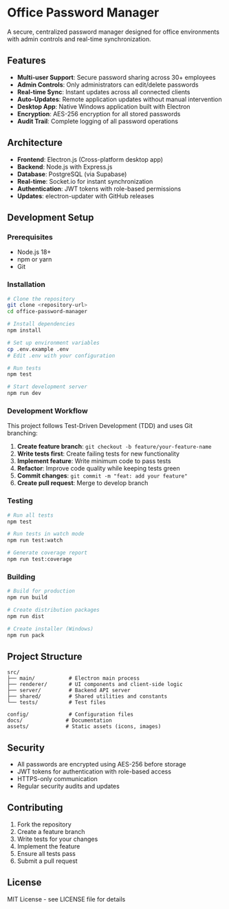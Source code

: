 # Office Password Manager

A secure, centralized password manager designed for office environments with admin controls and real-time synchronization.

## Features

- **Multi-user Support**: Secure password sharing across 30+ employees
- **Admin Controls**: Only administrators can edit/delete passwords
- **Real-time Sync**: Instant updates across all connected clients
- **Auto-Updates**: Remote application updates without manual intervention
- **Desktop App**: Native Windows application built with Electron
- **Encryption**: AES-256 encryption for all stored passwords
- **Audit Trail**: Complete logging of all password operations

## Architecture

- **Frontend**: Electron.js (Cross-platform desktop app)
- **Backend**: Node.js with Express.js
- **Database**: PostgreSQL (via Supabase)
- **Real-time**: Socket.io for instant synchronization
- **Authentication**: JWT tokens with role-based permissions
- **Updates**: electron-updater with GitHub releases

## Development Setup

### Prerequisites

- Node.js 18+ 
- npm or yarn
- Git

### Installation

```bash
# Clone the repository
git clone <repository-url>
cd office-password-manager

# Install dependencies
npm install

# Set up environment variables
cp .env.example .env
# Edit .env with your configuration

# Run tests
npm test

# Start development server
npm run dev
```

### Development Workflow

This project follows Test-Driven Development (TDD) and uses Git branching:

1. **Create feature branch**: `git checkout -b feature/your-feature-name`
2. **Write tests first**: Create failing tests for new functionality
3. **Implement feature**: Write minimum code to pass tests
4. **Refactor**: Improve code quality while keeping tests green
5. **Commit changes**: `git commit -m "feat: add your feature"`
6. **Create pull request**: Merge to develop branch

### Testing

```bash
# Run all tests
npm test

# Run tests in watch mode
npm run test:watch

# Generate coverage report
npm run test:coverage
```

### Building

```bash
# Build for production
npm run build

# Create distribution packages
npm run dist

# Create installer (Windows)
npm run pack
```

## Project Structure

```
src/
├── main/           # Electron main process
├── renderer/       # UI components and client-side logic
├── server/         # Backend API server
├── shared/         # Shared utilities and constants
└── tests/          # Test files

config/             # Configuration files
docs/              # Documentation
assets/            # Static assets (icons, images)
```

## Security

- All passwords are encrypted using AES-256 before storage
- JWT tokens for authentication with role-based access
- HTTPS-only communication
- Regular security audits and updates

## Contributing

1. Fork the repository
2. Create a feature branch
3. Write tests for your changes
4. Implement the feature
5. Ensure all tests pass
6. Submit a pull request

## License

MIT License - see LICENSE file for details
